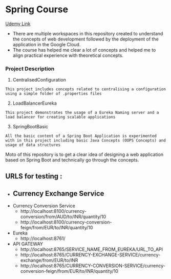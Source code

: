 # Spring Course
[Udemy Link](https://www.udemy.com/course/microservices-with-spring-boot-and-spring-cloud)

- There are multiple workspaces in this repository created to understand the concepts of web development followed by the deployment of the application in the Google Cloud.
- The course has helped me clear a lot of concepts and helped me to align practical experience with theoretical concepts.

### Project Description

1. CentralisedConfiguration
```
This project includes concepts related to centralising a configuration using a simple folder of .properties files
```
2. LoadBalancerEureka
```
This project demonstrates the usage of a Eureka Naming server and a load balancer for creating scalable applications
```
3. SpringBootBasic
```
All the basic content of a Spring Boot Application is experimented with in this project including basic Java Concepts (OOPS Concepts) and usage of data structures
```

Moto of this repository is to get a clear idea of designing a web application based on Spring Boot and technically go through the concepts.

## URLS for testing :
- Currency Exchange Service
	- 
- Currency Conversion Service
	- http://localhost:8100/currency-conversion/from/AUD/to/INR/quantity/10
	- http://localhost:8100/currency-conversion-feign/from/EUR/to/INR/quantity/10
- Eureka
	- http://localhost:8761/
- API GATEWAY
	- http://localhost:8765/SERVICE_NAME_FROM_EUREKA/URL_TO_API
	- http://localhost:8765/CURRENCY-EXCHANGE-SERVICE/currency-exchange/from/EUR/to/INR
	- http://localhost:8765/CURRENCY-CONVERSION-SERVICE/currency-conversion-feign/from/EUR/to/INR/quantity/10
